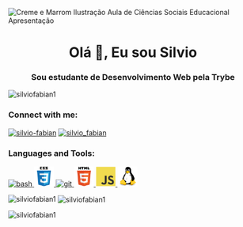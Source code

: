 ![Creme e Marrom Ilustração Aula de Ciências Sociais Educacional Apresentação](https://user-images.githubusercontent.com/83843862/118684683-cde3a800-b7d8-11eb-98c8-ac2275102a13.png)

<h1 align="center">Olá 👋, Eu sou Silvio</h1>
<h3 align="center">Sou estudante de Desenvolvimento Web pela Trybe</h3>

<p align="left"> <img src="https://komarev.com/ghpvc/?username=silviofabian1&label=Profile%20views&color=b40e0e&style=flat" alt="silviofabian1" /> </p>

<h3 align="left">Connect with me:</h3>
<p align="left">
<a href="https://linkedin.com/in/silvio-fabian" target="blank"><img align="center" src="https://raw.githubusercontent.com/rahuldkjain/github-profile-readme-generator/neutral-icons/src/images/icons/Social/linked-in-alt.svg" alt="silvio-fabian" height="30" width="40" /></a>
<a href="https://instagram.com/silvio_fabian" target="blank"><img align="center" src="https://raw.githubusercontent.com/rahuldkjain/github-profile-readme-generator/neutral-icons/src/images/icons/Social/instagram.svg" alt="silvio_fabian" height="30" width="40" /></a>
</p>

<h3 align="left">Languages and Tools:</h3>
<p align="left"> <a href="https://www.gnu.org/software/bash/" target="_blank"> <img src="https://www.vectorlogo.zone/logos/gnu_bash/gnu_bash-icon.svg" alt="bash" width="40" height="40"/> </a> <a href="https://www.w3schools.com/css/" target="_blank"> <img src="https://raw.githubusercontent.com/devicons/devicon/master/icons/css3/css3-original-wordmark.svg" alt="css3" width="40" height="40"/> </a> <a href="https://git-scm.com/" target="_blank"> <img src="https://www.vectorlogo.zone/logos/git-scm/git-scm-icon.svg" alt="git" width="40" height="40"/> </a> <a href="https://www.w3.org/html/" target="_blank"> <img src="https://raw.githubusercontent.com/devicons/devicon/master/icons/html5/html5-original-wordmark.svg" alt="html5" width="40" height="40"/> </a> <a href="https://developer.mozilla.org/en-US/docs/Web/JavaScript" target="_blank"> <img src="https://raw.githubusercontent.com/devicons/devicon/master/icons/javascript/javascript-original.svg" alt="javascript" width="40" height="40"/> </a> <a href="https://www.linux.org/" target="_blank"> <img src="https://raw.githubusercontent.com/devicons/devicon/master/icons/linux/linux-original.svg" alt="linux" width="40" height="40"/> </a> </p>

<p><img align="left" src="https://github-readme-stats.vercel.app/api/top-langs?username=silviofabian1&show_icons=true&theme=dark&locale=en&layout=compact" alt="silviofabian1" /></p>

<p>&nbsp;<img align="center" src="https://github-readme-stats.vercel.app/api?username=silviofabian1&show_icons=true&theme=dark&locale=en" alt="silviofabian1" /></p>

<p><img align="left" src="https://github-readme-streak-stats.herokuapp.com/?user=silviofabian1&theme=dark" alt="silviofabian1" /></p>
